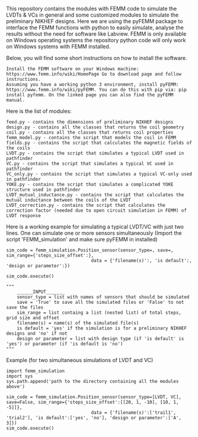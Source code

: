 
This repository contains the modules with FEMM code to simulate the LVDTs & VCs in general and some customized modules to simulate the preliminary NIKHEF designs.
Here we are using the pyFEMM package to interface the FEMM functions with python to easily simulate, analyse the results without the need for software like Labview. FEMM is only available on Windows operating systems the repository python code will only work on Windows systems with FEMM installed.

Below, you will find some short instructions on how to install the software. 

    Install the FEMM software on your Windows machine: https://www.femm.info/wiki/HomePage Go to download page and follow instructions.
    Assuming you have a working python 3 environment, install pyFEMM: https://www.femm.info/wiki/pyFEMM. You can do this with pip via: pip install pyfemm. On the linked page you can also find the pyFEMM manual.

Here is the list of modules:

    feed.py - contains the dimensions of preliminary NIKHEF designs
    design.py - contains all the classes that returns the coil geometry
    coil.py - contains all the classes that returns coil properties  
    femm_model.py - contains the script that models the coil in FEMM
    fields.py - contains the script that calculates the magnetic fields of the coils
    LVDT.py - contains the script that simulates a typical LVDT used in pathfinder
    VC.py - contains the script that simulates a typical VC used in pathfinder
    VC_only.py - contains the script that simulates a typical VC-only used in pathfinder
    YOKE.py - contains the script that simulates a complicated YOKE structure used in pathfinder
    LVDT_mutual_inductance.py - contains the script that calculates the mutual inductance between the coils of the LVDT
    LVDT_correction.py - contains the script that calculates the correction factor (needed due to open circuit simulation in FEMM) of LVDT response  
    

Here is a working example for simulating a typical LVDT/VC with just two lines. One can simulate one or more sensors simultaneously
(Import the script 'FEMM_simulation' and make sure pyFEMM in installed)

    sim_code = femm_simulation.Position_sensor(sensor_type=, save=, sim_range={'steps_size_offset':},
                                    data = {'filename(s)':, 'is default':, 'design or parameter':})

    sim_code.execute()

    """
        ______INPUT_______
        sensor_type = list with names of sensors that should be simulated
        save = 'True' to save all the simulated files or 'False' to not save the files
        sim_range = list containg a list (nested list) of total steps, grid size and offset
        filename(s) = name(s) of the simulated file(s) 
        is default = 'yes' if the simulation is for a preliminary NIKHEF designs and 'no' if not
        design or parameter = list with design type (if 'is default' is 'yes') or parameter (if 'is default is 'no')
    """

Example (for two simultaneous simulations of LVDT and VC)

    import femm_simulation
    import sys
    sys.path.append('path to the directory containing all the modules above')

    sim_code = femm_simulation.Position_sensor(sensor_type=[LVDT, VC], save=False, sim_range={'steps_size_offset':[[20, 1, -10], [10, 1, -5]]},
                                    data = {'filename(s)':['trail1', 'trial2'], 'is default':['yes', 'no'], 'design or parameter':['A', 3]})
    sim_code.execute() 
    
